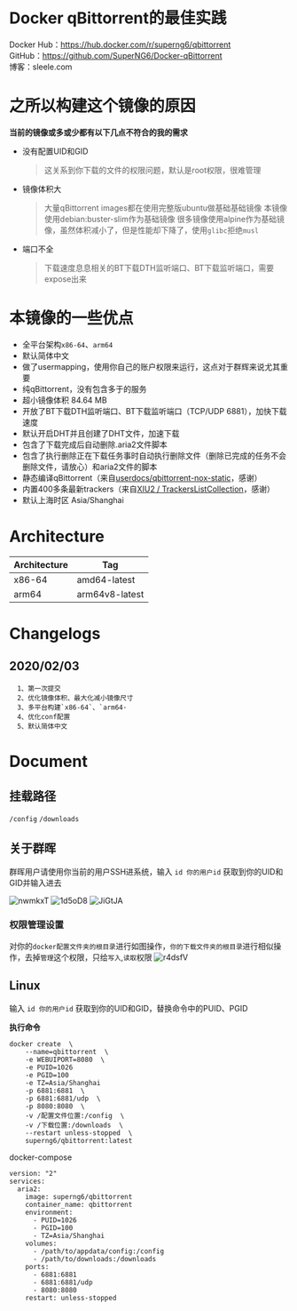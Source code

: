 # Docker qBittorrent的最佳实践
Docker Hub：https://hub.docker.com/r/superng6/qbittorrent  
GitHub：https://github.com/SuperNG6/Docker-qBittorrent  
博客：sleele.com


# 之所以构建这个镜像的原因
__当前的镜像或多或少都有以下几点不符合的我的需求__
   
- 没有配置UID和GID
  > 这关系到你下载的文件的权限问题，默认是root权限，很难管理
- 镜像体积大
   > 大量qBittorrent images都在使用完整版ubuntu做基础基础镜像
   > 本镜像使用debian:buster-slim作为基础镜像
   > 很多镜像使用alpine作为基础镜像，虽然体积减小了，但是性能却下降了，使用`glibc`拒绝`musl`
 - 端口不全
   > 下载速度息息相关的BT下载DTH监听端口、BT下载监听端口，需要expose出来

   
# 本镜像的一些优点
- 全平台架构`x86-64`、`arm64`
- 默认简体中文
- 做了usermapping，使用你自己的账户权限来运行，这点对于群辉来说尤其重要
- 纯qBittorrent，没有包含多于的服务
- 超小镜像体积 84.64 MB
- 开放了BT下载DTH监听端口、BT下载监听端口（TCP/UDP 6881），加快下载速度
- 默认开启DHT并且创建了DHT文件，加速下载
- 包含了下载完成后自动删除.aria2文件脚本
- 包含了执行删除正在下载任务事时自动执行删除文件（删除已完成的任务不会删除文件，请放心）和aria2文件的脚本
- 静态编译qBittorrent（来自[userdocs/qbittorrent-nox-static](https://github.com/userdocs/qbittorrent-nox-static)，感谢）
- 内置400多条最新trackers（来自[XIU2 / TrackersListCollection](https://github.com/XIU2/TrackersListCollection)，感谢）
- 默认上海时区 Asia/Shanghai

# Architecture

| Architecture | Tag            |
| ------------ | -------------- |
| x86-64       | amd64-latest   |
| arm64        | arm64v8-latest |



# Changelogs
## 2020/02/03

      1、第一次提交
      2、优化镜像体积、最大化减小镜像尺寸
      3、多平台构建`x86-64`、`arm64·
      4、优化conf配置
      5、默认简体中文
      


# Document

## 挂载路径
``/config`` ``/downloads``

## 关于群晖

群晖用户请使用你当前的用户SSH进系统，输入 ``id 你的用户id`` 获取到你的UID和GID并输入进去

![nwmkxT](https://cdn.jsdelivr.net/gh/SuperNG6/pic@master/uPic/nwmkxT.jpg)
![1d5oD8](https://cdn.jsdelivr.net/gh/SuperNG6/pic@master/uPic/1d5oD8.jpg)
![JiGtJA](https://cdn.jsdelivr.net/gh/SuperNG6/pic@master/uPic/JiGtJA.jpg)

### 权限管理设置
对你的``docker配置文件夹的根目录``进行如图操作，``你的下载文件夹的根目录``进行相似操作，去掉``管理``这个权限，只给``写入``,``读取``权限
![r4dsfV](https://cdn.jsdelivr.net/gh/SuperNG6/pic@master/uPic/r4dsfV.jpg)


## Linux

输入 ``id 你的用户id`` 获取到你的UID和GID，替换命令中的PUID、PGID

__执行命令__
````
docker create  \
    --name=qbittorrent  \
    -e WEBUIPORT=8080  \
    -e PUID=1026
    -e PGID=100
    -e TZ=Asia/Shanghai
    -p 6881:6881  \
    -p 6881:6881/udp  \
    -p 8080:8080  \
    -v /配置文件位置:/config  \
    -v /下载位置:/downloads  \
    --restart unless-stopped  \
    superng6/qbittorrent:latest
````
docker-compose  
````
version: "2"
services:
  aria2:
    image: superng6/qbittorrent
    container_name: qbittorrent
    environment:
      - PUID=1026
      - PGID=100
      - TZ=Asia/Shanghai
    volumes:
      - /path/to/appdata/config:/config
      - /path/to/downloads:/downloads
    ports:
      - 6881:6881
      - 6881:6881/udp
      - 8080:8080
    restart: unless-stopped
````
